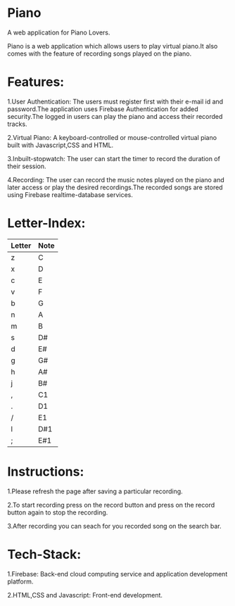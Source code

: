 # Piano
A web application for Piano Lovers.

Piano is a web application which allows users to play virtual piano.It also comes with the feature of recording songs played on the piano.
# Features:
1.User Authentication: The users must register first with their e-mail id and password.The application uses Firebase Authentication for added security.The logged in users can play the piano and access their recorded tracks.

2.Virtual Piano: A keyboard-controlled or mouse-controlled virtual piano built with Javascript,CSS and HTML.

3.Inbuilt-stopwatch: The user can start the timer to record the duration of their session.

4.Recording: The user can record the music notes played on the piano and later access or play the desired recordings.The recorded songs are stored using Firebase realtime-database services.
# Letter-Index:
|Letter| Note  |
|------|-------|
|  z   |   C   |
|  x   |   D   |
|  c   |   E   |
|  v   |   F   |
|  b   |   G   |
|  n   |   A   |
|  m   |   B   |
|  s   |   D#  |
|  d   |   E#  |
|  g   |   G#  |
|  h   |   A#  |
|  j   |   B#  |
|  ,   |   C1  |
|  .   |   D1  |
|  /   |   E1  |
|  l   |   D#1 |
|  ;   |   E#1 |

# Instructions:
1.Please refresh the page after saving a particular recording.

2.To start recording press on the record button and press on the record button again to stop the recording.

3.After recording you can seach for you recorded song on the search bar.
# Tech-Stack:
1.Firebase: Back-end cloud computing service and application development platform.

2.HTML,CSS and Javascript: Front-end development.
